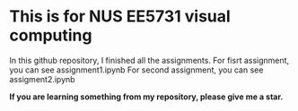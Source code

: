 # This is for NUS EE5731 visual computing
In this github repository, I finished all the assignments.
For fisrt assignment, you can see assignment1.ipynb
For second assignment, you can see assigment2.ipynb

**If you are learning something from my repository, please give me a star.**

